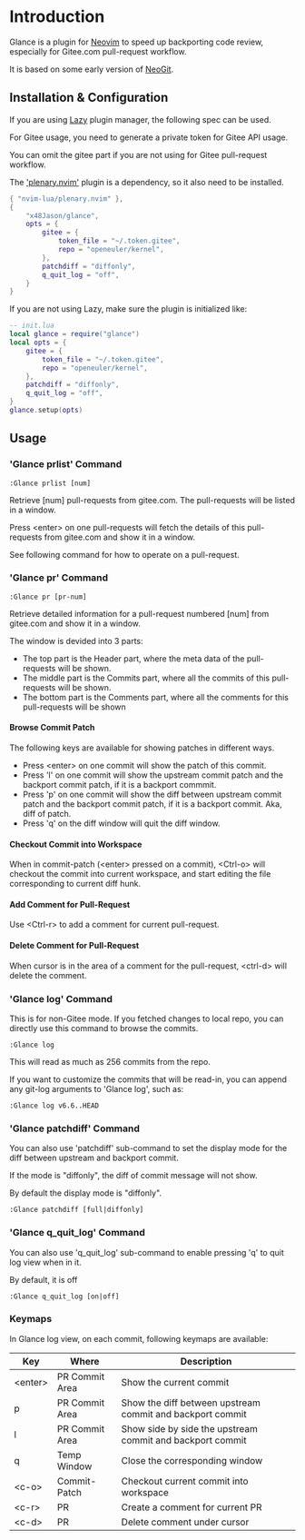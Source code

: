 # Introduction

Glance is a plugin for [Neovim](https://neovim.io) to speed up backporting code review, especially for Gitee.com pull-request workflow.

It is based on some early version of [NeoGit](https://github.com/NeogitOrg/neogit).

## Installation & Configuration

If you are using [Lazy](https://github.com/folke/lazy.nvim) plugin manager, the following spec can be used.

For Gitee usage, you need to generate a private token for Gitee API usage. 

You can omit the gitee part if you are not using for Gitee pull-request workflow.

The ['plenary.nvim'](https://github.com/nvim-lua/plenary.nvim) plugin is a dependency, so it also need to be installed.

```lua
{ "nvim-lua/plenary.nvim" },
{
    "x48Jason/glance",
    opts = {
        gitee = {
            token_file = "~/.token.gitee",
            repo = "openeuler/kernel",
        },
        patchdiff = "diffonly",
        q_quit_log = "off",
    }
}
```

If you are not using Lazy, make sure the plugin is initialized like:

```lua
-- init.lua
local glance = require("glance")
local opts = {
    gitee = {
        token_file = "~/.token.gitee",
        repo = "openeuler/kernel",
    },
    patchdiff = "diffonly",
    q_quit_log = "off",
}
glance.setup(opts)
```

## Usage

### 'Glance prlist' Command

```vim
:Glance prlist [num]
```

Retrieve [num] pull-requests from gitee.com. The pull-requests will be listed in a window.

Press \<enter\> on one pull-requests will fetch the details of this pull-requests from gitee.com and show it in a window.

See following command for how to operate on a pull-request.

### 'Glance pr' Command

```vim
:Glance pr [pr-num]
```

Retrieve detailed information for a pull-request numbered [num] from gitee.com and show it in a window.

The window is devided into 3 parts:
- The top part is the Header part, where the meta data of the pull-requests will be shown.
- The middle part is the Commits part, where all the commits of this pull-requests will be shown.
- The bottom part is the Comments part, where all the comments for this pull-requests will be shown

#### Browse Commit Patch

The following keys are available for showing patches in different ways.

- Press \<enter\> on one commit will show the patch of this commit.
- Press 'l' on one commit will show the upstream commit patch and the backport commit patch, if it is a backport commmit.
- Press 'p' on one commit will show the diff between upstream commit patch and the backport commit patch, if it is a backport commit. Aka, diff of patch.
- Press 'q' on the diff window will quit the diff window.

#### Checkout Commit into Workspace

When in commit-patch (\<enter\> pressed on a commit), \<Ctrl-o\> will checkout the commit into current workspace, and start editing the file corresponding to current diff hunk.

#### Add Comment for Pull-Request

Use \<Ctrl-r\> to add a comment for current pull-request.

#### Delete Comment for Pull-Request

When cursor is in the area of a comment for the pull-request, \<ctrl-d\> will delete the comment.

### 'Glance log' Command

This is for non-Gitee mode. If you fetched changes to local repo, you can directly use this command to browse the commits.

```vim
:Glance log
```
This will read as much as 256 commits from the repo.

If you want to customize the commits that will be read-in, you can append any git-log arguments to 'Glance log', such as:

```vim
:Glance log v6.6..HEAD
```

### 'Glance patchdiff' Command

You can also use 'patchdiff' sub-command to set the display mode for the diff between upstream and backport commit.

If the mode is "diffonly", the diff of commit message will not show.

By default the display mode is "diffonly".

```vim
:Glance patchdiff [full|diffonly]
```

### 'Glance q_quit_log' Command

You can also use 'q_quit_log' sub-command to enable pressing 'q' to quit log view when in it.

By default, it is off

```vim
:Glance q_quit_log [on|off]
```

### Keymaps

In Glance log view, on each commit, following keymaps are available:

| Key       |       Where       | Description                                               |
|-----------|-------------------|-----------------------------------------------------------|
| \<enter\> |   PR Commit Area  | Show the current commit                                   |
|    p      |   PR Commit Area  | Show the diff between upstream commit and backport commit |
|    l      |   PR Commit Area  | Show side by side the upstream commit and backport commit |
|    q      |   Temp Window     | Close the corresponding window                            |
| \<c-o\>   |   Commit-Patch    | Checkout current commit into workspace                    |
| \<c-r\>   |        PR         | Create a comment for current PR                           |
| \<c-d\>   |        PR         | Delete comment under cursor                               |

